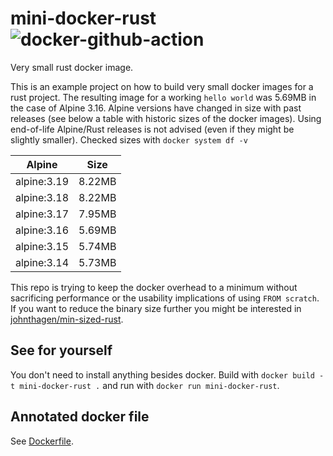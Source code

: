 # mini-docker-rust ![docker-github-action](https://github.com/kpcyrd/mini-docker-rust/actions/workflows/test-docker.yml/badge.svg)

Very small rust docker image.

This is an example project on how to build very small docker images for a rust project. The resulting image for a working `hello world` was 5.69MB in the case of Alpine 3.16. Alpine versions have changed in size with past releases (see below a table with historic sizes of the docker images). Using end-of-life Alpine/Rust releases is not advised (even if they might be slightly smaller). Checked sizes with `docker system df -v`

| Alpine      | Size   |
| ----------- | ------ |
| alpine:3.19 | 8.22MB |
| alpine:3.18 | 8.22MB | 
| alpine:3.17 | 7.95MB | 
| alpine:3.16 | 5.69MB | 
| alpine:3.15 | 5.74MB |
| alpine:3.14 | 5.73MB |

This repo is trying to keep the docker overhead to a minimum without sacrificing performance or the usability implications of using `FROM scratch`. If you want to reduce the binary size further you might be interested in [johnthagen/min-sized-rust](https://github.com/johnthagen/min-sized-rust).

## See for yourself

You don't need to install anything besides docker. Build with `docker build -t mini-docker-rust .` and run with `docker run mini-docker-rust`.

## Annotated docker file

See [Dockerfile](Dockerfile).
